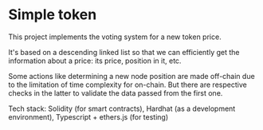 # Simple token

This project implements the voting system for a new token price.

It's based on a descending linked list so that we can efficiently get the information about a price: its price, position in it, etc.

Some actions like determining a new node position are made off-chain due to the limitation of time complexity for on-chain. But there are respective checks in the latter to validate the data passed from the first one.

Tech stack: Solidity (for smart contracts), Hardhat (as a development environment), Typescript + ethers.js (for testing)
